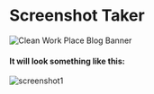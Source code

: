 # Screenshot Taker
![Clean Work Place Blog Banner](https://user-images.githubusercontent.com/62085086/108614926-ec7a1300-7424-11eb-9bcb-9648981ebf06.png)





#### It will look something like this:
![screenshot1](https://user-images.githubusercontent.com/62085086/108614749-5c879980-7423-11eb-811b-f8e026672282.png)
